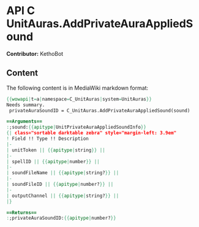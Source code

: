 # API C UnitAuras.AddPrivateAuraAppliedSound

**Contributor:** KethoBot

## Content

The following content is in MediaWiki markdown format:

```mediawiki
{{wowapi|t=a|namespace=C_UnitAuras|system=UnitAuras}}
Needs summary.
 privateAuraSoundID = C_UnitAuras.AddPrivateAuraAppliedSound(sound)

==Arguments==
:;sound:{{apitype|UnitPrivateAuraAppliedSoundInfo}}
{| class="sortable darktable zebra" style="margin-left: 3.9em"
! Field !! Type !! Description
|-
| unitToken || {{apitype|string}} || 
|-
| spellID || {{apitype|number}} || 
|-
| soundFileName || {{apitype|string?}} || 
|-
| soundFileID || {{apitype|number?}} || 
|-
| outputChannel || {{apitype|string?}} || 
|}

==Returns==
:;privateAuraSoundID:{{apitype|number?}}
```